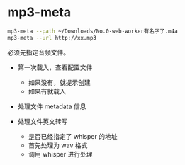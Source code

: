 # mp3-meta

```sh
mp3-meta --path ~/Downloads/No.0-web-worker有名字了.m4a
mp3-meta --url http://xx.mp3
```

必须先指定音频文件。

- 第一次载入，查看配置文件

  - 如果没有，就提示创建
  - 如果有就载入

- 处理文件 metadata 信息
- 处理文件英文转写
  - 是否已经指定了 whisper 的地址
  - 首先处理为 wav 格式
  - 调用 whisper 进行处理
